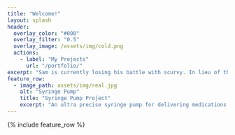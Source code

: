 ```yaml
---
title: "Welcome!"
layout: splash
header:
  overlay_color: "#000"
  overlay_filter: "0.5"
  overlay_image: /assets/img/cold.png
  actions:
    - label: "My Projects"
      url: "/portfolio/"
excerpt: "Sam is currently losing his battle with scurvy. In lieu of thoughts and prayers, please send lemons and limes. Despite the professionalism of this website, he is actually a satirist by trade."
feature_row:
  - image_path: assets/img/real.jpg
    alt: "Syringe Pump"
    title: "Syringe Pump Project"
    excerpt: "An ultra precise syringe pump for delivering medications or alcohol."
---
```


{% include feature_row %}

